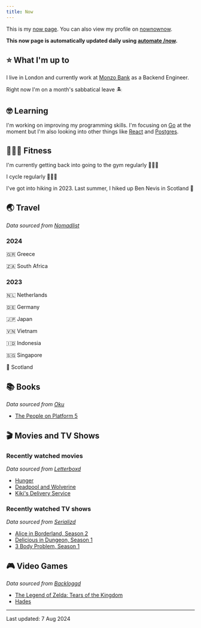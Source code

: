 ```yaml
---
title: Now
---
```


This is my [now page](https://nownownow.com/about). You can also view my profile on [nownownow](https://nownownow.com/p/1M0p).

**This now page is automatically updated daily using [automate /now](https://github.com/skyth3r/automate-now).**


## ⭐ What I'm up to

I live in London and currently work at [Monzo Bank](https://monzo.com/) as a Backend Engineer.

Right now I'm on a month's sabbatical leave 🏝️

## 🤓 Learning

I'm working on improving my programming skills. I'm focusing on [Go](https://go.dev/) at the moment but I'm also looking into other things like [React](https://react.dev/) and [Postgres](https://www.postgresql.org/).

## 🤸🏽‍♂️ Fitness

I'm currently getting back into going to the gym regularly 🏋🏽‍♂️

I cycle regularly 🚴🏽‍♂️

I've got into hiking in 2023. Last summer, I hiked up Ben Nevis in Scotland 🏴󠁧󠁢󠁳󠁣󠁴󠁿

## 🌏 Travel

*Data sourced from [Nomadlist](https://nomadlist.com/)*

### 2024

🇬🇷 Greece

🇿🇦 South Africa

### 2023

🇳🇱 Netherlands

🇩🇪 Germany

🇯🇵 Japan

🇻🇳 Vietnam

🇮🇩 Indonesia

🇸🇬 Singapore

🏴󠁧󠁢󠁳󠁣󠁴󠁿 Scotland

## 📚 Books

*Data sourced from [Oku](https://oku.club/)*

* [The People on Platform 5](https://oku.club/book/the-people-on-platform-5-by-clare-pooley-Rq3BN)

## 🎬 Movies and TV Shows

### Recently watched movies

*Data sourced from [Letterboxd](https://letterboxd.com/)*

* [Hunger](https://letterboxd.com/film/hunger-2023/)
* [Deadpool and Wolverine](https://letterboxd.com/film/deadpool-wolverine/)
* [Kiki's Delivery Service](https://letterboxd.com/film/kikis-delivery-service/)

### Recently watched TV shows

*Data sourced from [Serializd](https://www.serializd.com/)*

* [Alice in Borderland, Season 2](https://www.serializd.com/show/110316)
* [Delicious in Dungeon, Season 1](https://www.serializd.com/show/207784)
* [3 Body Problem, Season 1](https://www.serializd.com/show/108545)

## 🎮 Video Games

*Data sourced from [Backloggd](https://backloggd.com/)*

* [The Legend of Zelda: Tears of the Kingdom](https://backloggd.com/games/the-legend-of-zelda-tears-of-the-kingdom/)
* [Hades](https://backloggd.com/games/hades--1/)

---

Last updated: 7 Aug 2024